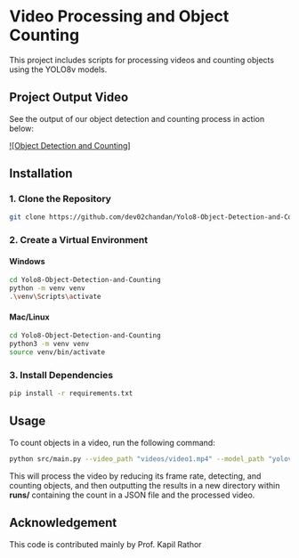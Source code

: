 # Video Processing and Object Counting

This project includes scripts for processing videos and counting objects using the YOLO8v models.

## Project Output Video

See the output of our object detection and counting process in action below:

[![Object Detection and Counting]](https://youtube.com/shorts/O3ocFxGyJG4?feature=share)

## Installation

### 1. Clone the Repository

```bash
git clone https://github.com/dev02chandan/Yolo8-Object-Detection-and-Counting.git
```

### 2. Create a Virtual Environment

#### Windows

```bash
cd Yolo8-Object-Detection-and-Counting
python -m venv venv
.\venv\Scripts\activate
```

#### Mac/Linux

```bash
cd Yolo8-Object-Detection-and-Counting
python3 -m venv venv
source venv/bin/activate
```

### 3. Install Dependencies

```bash
pip install -r requirements.txt
```

## Usage

To count objects in a video, run the following command:

```bash
python src/main.py --video_path "videos/video1.mp4" --model_path "yolov8m.pt" --classes_to_count 39 67 63 56 2 66
```

This will process the video by reducing its frame rate, detecting, and counting objects, and then outputting the results in a new directory within **runs/** containing the count in a JSON file and the processed video.


## Acknowledgement

This code is contributed mainly by Prof. Kapil Rathor
